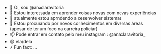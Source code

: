 - 👋 Oi, sou @anaclaravitoria
- 👀 Estou interessada em aprender coisas novas com novas experiências
- 🌱 atualmente estou aprndendo a desenvolver sistemas
- 💞️ Estou procurando por novos conhecimentos em diversas áreas (apesar de ter um foco na carreira policiar) 
- 📫 Pode entrar em contato pelo meu instagram : @anaclaravitoria_
- 😄 ela/dela
- ⚡ Fun fact: ...

<!---
anaclaravitoria/anaclaravitoria is a ✨ special ✨ repository because its `README.md` (this file) appears on your GitHub profile.
You can click the Preview link to take a look at your changes.
--->
